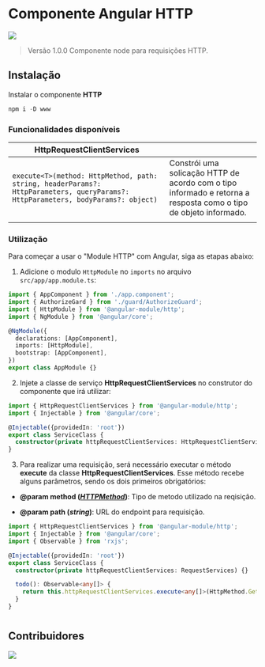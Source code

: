 # Componente Angular HTTP

<img src="http://img.shields.io/static/v1?label=STATUS&message=FINALIZADO&color=orange&style=for-the-badge" />

> Versão 1.0.0 Componente node para requisições HTTP.

## Instalação

Instalar o componente **HTTP**

```typescript
npm i -D www
```

### Funcionalidades disponíveis

|HttpRequestClientServices|  |
|--|--|
| `execute<T>(method: HttpMethod, path: string, headerParams?: HttpParameters, queryParams?: HttpParameters, bodyParams?: object)` | Constrói uma solicação HTTP de acordo com o tipo informado e retorna a resposta como o tipo de objeto informado. |
|||

### Utilização

Para começar a usar o "Module HTTP" com Angular, siga as etapas abaixo:

1. Adicione o modulo `HttpModule` no `imports` no arquivo `src/app/app.module.ts`:

```typescript
import { AppComponent } from './app.component';
import { AuthorizeGard } from './guard/AuthorizeGuard';
import { HttpModule } from '@angular-module/http';
import { NgModule } from '@angular/core';

@NgModule({
  declarations: [AppComponent],
  imports: [HttpModule],
  bootstrap: [AppComponent],
})
export class AppModule {}
```

2. Injete a classe de serviço **HttpRequestClientServices** no construtor do componente que irá utilizar:

```typescript
import { HttpRequestClientServices } from '@angular-module/http';
import { Injectable } from '@angular/core';

@Injectable({providedIn: 'root'})
export class ServiceClass {
  constructor(private httpRequestClientServices: HttpRequestClientServices) {}
}
```

3. Para realizar uma requisição, será necessário executar o método **execute** da classe **HttpRequestClientServices**. Esse método recebe alguns parâmetros, sendo os dois primeiros obrigatórios:

- **@param method (_[HTTPMethod]()_)**: Tipo de metodo utilizado na reqisição.

- **@param path (_string_)**: URL do endpoint para requisição.

```typescript
import { HttpRequestClientServices } from '@angular-module/http';
import { Injectable } from '@angular/core';
import { Observable } from 'rxjs';

@Injectable({providedIn: 'root'})
export class ServiceClass {
  constructor(private httpRequestClientServices: RequestServices) {}

  todo(): Observable<any[]> {
    return this.httpRequestClientServices.execute<any[]>(HttpMethod.Get, `/url`);
  }
}
```
#
## Contribuidores
<a href="https://github.com/FlavioVissoto/angular-http/graphs/contributors">
  <img src="https://contrib.rocks/image?repo=FlavioVissoto/angular-http" />
</a>
